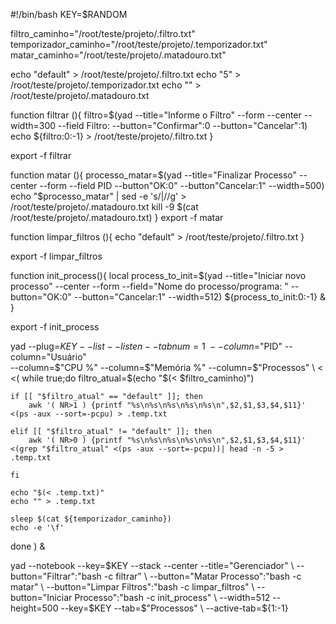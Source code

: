 #!/bin/bash
KEY=$RANDOM


filtro_caminho="/root/teste/projeto/.filtro.txt"
temporizador_caminho="/root/teste/projeto/.temporizador.txt"
matar_caminho="/root/teste/projeto/.matadouro.txt"


echo "default" > /root/teste/projeto/.filtro.txt
echo "5" > /root/teste/projeto/.temporizador.txt
echo "" > /root/teste/projeto/.matadouro.txt

function filtrar (){
	filtro=$(yad --title="Informe o Filtro" --form --center --width=300 --field Filtro: --button="Confirmar":0 --button="Cancelar":1)
	echo ${filtro:0:-1} > /root/teste/projeto/.filtro.txt
}

export -f filtrar

function matar (){
	processo_matar=$(yad --title="Finalizar Processo" --center --form --field PID --button"OK:0" --button"Cancelar:1" --width=500)
	echo "$processo_matar" | sed -e 's/|//g' > /root/teste/projeto/.matadouro.txt
	kill -9 $(cat /root/teste/projeto/.matadouro.txt)
}
export -f matar

function limpar_filtros (){
	echo "default" > /root/teste/projeto/.filtro.txt
}

export -f limpar_filtros

function init_process(){
    local process_to_init=$(yad --title="Iniciar novo processo" --center --form --field="Nome do processo/programa: " --button="OK:0" --button="Cancelar:1" --width=512)
    ${process_to_init:0:-1} &
}

export -f init_process

yad --plug=$KEY --list --listen --tabnum=1 \
	--column=$"PID" --column="Usuário" \
	--column=$"CPU %" --column=$"Memória %" --column=$"Processos" \ < <(
while true;do
	filtro_atual=$(echo "$(< $filtro_caminho)")

	if [[ "$filtro_atual" == "default" ]]; then
		awk '( NR>1 ) {printf "%s\n%s\n%s\n%s\n%s\n",$2,$1,$3,$4,$11}' <(ps -aux --sort=-pcpu) > .temp.txt
    
	elif [[ "$filtro_atual" != "default" ]]; then
		awk '( NR>0 ) {printf "%s\n%s\n%s\n%s\n%s\n",$2,$1,$3,$4,$11}' <(grep "$filtro_atual" <(ps -aux --sort=-pcpu))| head -n -5 > .temp.txt
    
	fi

	echo "$(< .temp.txt)"
	echo "" > .temp.txt

	sleep $(cat ${temporizador_caminho})
	echo -e '\f'
done ) &


yad --notebook --key=$KEY --stack --center --title="Gerenciador" \
  --button="Filtrar":"bash -c filtrar" \
	--button="Matar Processo":"bash -c matar" \
	--button="Limpar Filtros":"bash -c limpar_filtros" \
  --button="Iniciar Processo":"bash -c init_process" \
  --width=512 --height=500 --key=$KEY --tab=$"Processos" \
  --active-tab=${1:-1}
